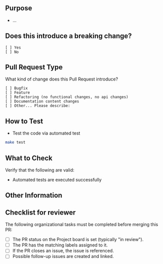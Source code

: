 ## Purpose
<!-- Describe the intention of the changes being proposed. What problem does it solve or functionality does it add? -->
- ...

## Does this introduce a breaking change?
<!-- Mark one with an "x". -->
```
[ ] Yes
[ ] No
```

## Pull Request Type

What kind of change does this Pull Request introduce?
<!-- Please check the one that applies to this PR using "X". -->
```
[ ] Bugfix
[ ] Feature
[ ] Refactoring (no functional changes, no api changes)
[ ] Documentation content changes
[ ] Other... Please describe:
```

## How to Test

- Test the code via automated test

```bash
make test
```

## What to Check

Verify that the following are valid:

- Automated tests are executed successfully

## Other Information
<!-- Add any other helpful information that may be needed here. -->

## Checklist for reviewer

<!-- This checklist needs to completed by the reviewer of the PR -->
The following organizational tasks must be completed before merging this PR:

- [ ] The PR status on the Project board is set (typically "in review").
- [ ] The PR has the matching labels assigned to it.
- [ ] If the PR closes an issue, the issue is referenced.
- [ ] Possible follow-up issues are created and linked.
